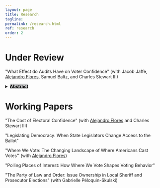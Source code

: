 ```yaml
---
layout: page
title: Research
tagline:
permalink: /research.html
ref: research
order: 2
---
```

# Under Review
"What Effect do Audits Have on Voter Confidence" (with Jacob Jaffe, [Alejandro Flores](https://a-flores.com), Samuel Baltz, and Charles Stewart III) <details style="cursor: pointer;">
	<summary><mark style="background-color: #c7c8c9"><strong> Abstract </strong></mark></summary> 
	<blockquote>
		Post-election audits are thought to bolster voters' confidence in elections, but it is unclear which aspects of audits drive public trust in election results and why. In a set of survey experiments fielded by YouGov to a sample of 2,000 Americans, we used both factorial and conjoint designs to understand which attributes of election audits are most important for increasing voter confidence in legitimate election results. Overall, we find that what an audit finds is much less important than how the audit is conducted, so long as the audit does not uncover exceptionally large errors. Structural features of the audit, like who conducts it and how its results are announced, turn out to be more consequential to voter evaluations of election results than the actual number of discrepancies found. Although voters are quick to pick up partisan cues about audits, this has not produced a broader polarization around election audits, and voters rationally do not punish an election in which the winner was called correctly for a few mis-counted votes. Our findings suggest that election administrators can bolster voter confidence through the design of election audits, without serious fear that turning up small numbers of errors will harm voter confidence.
	</blockquote>
</details>

# Working Papers
"The Cost of Electoral Confidence" (with [Alejandro Flores](https://a-flores.com) and Charles Stewart III)

"Legislating Democracy: When State Legislators Change Access to the Ballot"

"Where We Vote: The Changing Landscape of Where Americans Cast Votes'' (with [Alejandro Flores](https://a-flores.com))

"Polling Places of Interest: How Where We Vote Shapes Voting Behavior"

"The Party of Law and Order: Issue Ownership in Local Sheriff and Prosecutor Elections" (with Gabrielle Péloquin-Skulski)